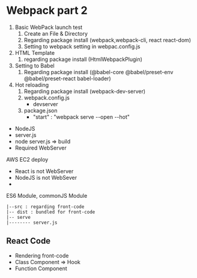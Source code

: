 # Webpack part 2

1. Basic WebPack launch test
    1. Create an File & Directory
    2. Regarding package install (webpack,webpack-cli, react react-dom)
    3. Setting to webpack setting in webpac.config.js
2. HTML Template 
    1. regarding package install (HtmlWebpackPlugin)
3. Setting to Babel
    1. Regarding package install (@babel-core @babel/preset-env @babel/preset-react babel-loader)
4. Hot reloading
    1. Regarding package install (webpack-dev-server)
    2. webpack.config.js
        - devserver
    3. package.json
        - "start" : "webpack serve --open --hot"



- NodeJS
- server.js
- node server.js => build
- Required WebServer 

AWS EC2 deploy
- React is not WebServer
- NodeJS is not WebSever
- 


ES6 Module, commonJS Module

```
|--src : regarding front-code
|-- dist : bundled for front-code
|-- serve 
|-------- server.js
```

## React Code
- Rendering front-code
- Class Component => Hook
- Function Component